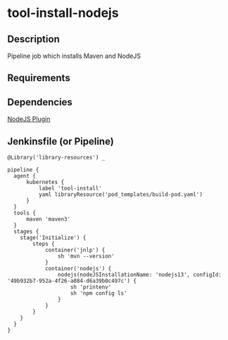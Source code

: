 # tool-install-nodejs

## Description

Pipeline job which installs Maven and NodeJS

## Requirements

## Dependencies

[NodeJS Plugin](https://plugins.jenkins.io/nodejs/)

## Jenkinsfile (or Pipeline)

```
@Library('library-resources') _

pipeline {
  agent {
      kubernetes {
          label 'tool-install'
          yaml libraryResource('pod_templates/build-pod.yaml')
      }
  }
  tools {
      maven 'maven3'
  }
  stages {
    stage('Initialize') {
        steps {
            container('jnlp') {
                sh 'mvn --version'
            }
            container('nodejs') {
                nodejs(nodeJSInstallationName: 'nodejs13', configId: '49b932b7-952a-4f26-a084-d6a39b0c497c') {
                    sh 'printenv'
                    sh 'npm config ls'
                }
            }
        }
    }
  }
}
```
